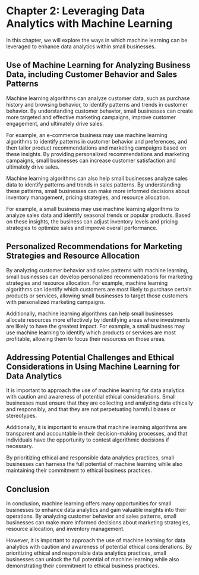 Chapter 2: Leveraging Data Analytics with Machine Learning
==========================================================

In this chapter, we will explore the ways in which machine learning can be leveraged to enhance data analytics within small businesses.

Use of Machine Learning for Analyzing Business Data, including Customer Behavior and Sales Patterns
---------------------------------------------------------------------------------------------------

Machine learning algorithms can analyze customer data, such as purchase history and browsing behavior, to identify patterns and trends in customer behavior. By understanding customer behavior, small businesses can create more targeted and effective marketing campaigns, improve customer engagement, and ultimately drive sales.

For example, an e-commerce business may use machine learning algorithms to identify patterns in customer behavior and preferences, and then tailor product recommendations and marketing campaigns based on these insights. By providing personalized recommendations and marketing campaigns, small businesses can increase customer satisfaction and ultimately drive sales.

Machine learning algorithms can also help small businesses analyze sales data to identify patterns and trends in sales patterns. By understanding these patterns, small businesses can make more informed decisions about inventory management, pricing strategies, and resource allocation.

For example, a small business may use machine learning algorithms to analyze sales data and identify seasonal trends or popular products. Based on these insights, the business can adjust inventory levels and pricing strategies to optimize sales and improve overall performance.

Personalized Recommendations for Marketing Strategies and Resource Allocation
-----------------------------------------------------------------------------

By analyzing customer behavior and sales patterns with machine learning, small businesses can develop personalized recommendations for marketing strategies and resource allocation. For example, machine learning algorithms can identify which customers are most likely to purchase certain products or services, allowing small businesses to target those customers with personalized marketing campaigns.

Additionally, machine learning algorithms can help small businesses allocate resources more effectively by identifying areas where investments are likely to have the greatest impact. For example, a small business may use machine learning to identify which products or services are most profitable, allowing them to focus their resources on those areas.

Addressing Potential Challenges and Ethical Considerations in Using Machine Learning for Data Analytics
-------------------------------------------------------------------------------------------------------

It is important to approach the use of machine learning for data analytics with caution and awareness of potential ethical considerations. Small businesses must ensure that they are collecting and analyzing data ethically and responsibly, and that they are not perpetuating harmful biases or stereotypes.

Additionally, it is important to ensure that machine learning algorithms are transparent and accountable in their decision-making processes, and that individuals have the opportunity to contest algorithmic decisions if necessary.

By prioritizing ethical and responsible data analytics practices, small businesses can harness the full potential of machine learning while also maintaining their commitment to ethical business practices.

Conclusion
--------------------------

In conclusion, machine learning offers many opportunities for small businesses to enhance data analytics and gain valuable insights into their operations. By analyzing customer behavior and sales patterns, small businesses can make more informed decisions about marketing strategies, resource allocation, and inventory management.

However, it is important to approach the use of machine learning for data analytics with caution and awareness of potential ethical considerations. By prioritizing ethical and responsible data analytics practices, small businesses can unlock the full potential of machine learning while also demonstrating their commitment to ethical business practices.


